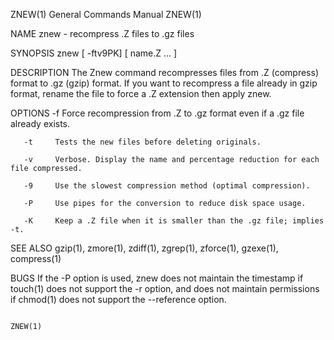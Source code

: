 ZNEW(1)								    General Commands Manual							       ZNEW(1)

NAME
       znew -	recompress .Z files to .gz files

SYNOPSIS
       znew [ -ftv9PK] [ name.Z ...  ]

DESCRIPTION
       The  Znew  command  recompresses files from .Z (compress) format to .gz (gzip) format.  If you want to recompress a file already in gzip format, rename
       the file to force a .Z extension then apply znew.

OPTIONS
       -f     Force recompression from .Z to .gz format even if a .gz file already exists.

       -t     Tests the new files before deleting originals.

       -v     Verbose. Display the name and percentage reduction for each file compressed.

       -9     Use the slowest compression method (optimal compression).

       -P     Use pipes for the conversion to reduce disk space usage.

       -K     Keep a .Z file when it is smaller than the .gz file; implies -t.

SEE ALSO
       gzip(1), zmore(1), zdiff(1), zgrep(1), zforce(1), gzexe(1), compress(1)

BUGS
       If the -P option is used, znew does not maintain the timestamp if touch(1) does not support the	-r  option,  and  does	not  maintain  permissions  if
       chmod(1) does not support the --reference option.

																		       ZNEW(1)

